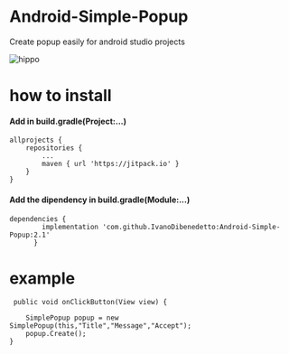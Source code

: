 # Android-Simple-Popup
Create popup easily for android studio projects

![hippo](https://media.giphy.com/media/gII8JwuO8IlJjmnxsm/giphy.gif)



# how to install
<h4> Add in build.gradle(Project:...)</h4>

    allprojects {
		repositories {
			...
			maven { url 'https://jitpack.io' }
	  	}
  	}
    

<h4> Add the dipendency in build.gradle(Module:...)    </h4>

    dependencies {
	        implementation 'com.github.IvanoDibenedetto:Android-Simple-Popup:2.1'
	      }



# example

     public void onClickButton(View view) {
  
        SimplePopup popup = new SimplePopup(this,"Title","Message","Accept");
        popup.Create();
    }
   
